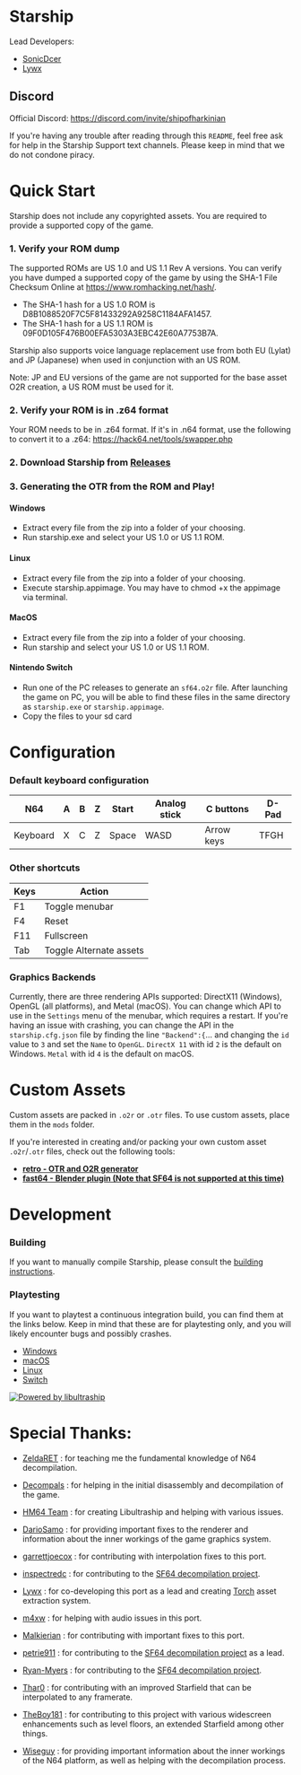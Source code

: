 [comment]: <> (Todo: Make Light Mode Image)
[comment]: <> (Todo: Make Dark Mode Image)

# Starship

Lead Developers: 
* [SonicDcer](https://www.github.com/sonicdcer)
* [Lywx](https://www.github.com/kiritodv)

## Discord

Official Discord: https://discord.com/invite/shipofharkinian

If you're having any trouble after reading through this `README`, feel free ask for help in the Starship Support text channels. Please keep in mind that we do not condone piracy.

# Quick Start

Starship does not include any copyrighted assets.  You are required to provide a supported copy of the game.

### 1. Verify your ROM dump
The supported ROMs are US 1.0 and US 1.1 Rev A versions. You can verify you have dumped a supported copy of the game by using the SHA-1 File Checksum Online at https://www.romhacking.net/hash/. 

* The SHA-1 hash for a US 1.0 ROM is D8B1088520F7C5F81433292A9258C1184AFA1457.
* The SHA-1 hash for a US 1.1 ROM is 09F0D105F476B00EFA5303A3EBC42E60A7753B7A.

Starship also supports voice language replacement use from both EU (Lylat) and JP (Japanese) when used in conjunction with an US ROM.

Note: JP and EU versions of the game are not supported for the base asset O2R creation, a US ROM must be used for it.

### 2. Verify your ROM is in .z64 format
Your ROM needs to be in .z64 format. If it's in .n64 format, use the following to convert it to a .z64: https://hack64.net/tools/swapper.php

### 2. Download Starship from [Releases](https://github.com/HarbourMasters/Starship/releases)

### 3. Generating the OTR from the ROM and Play!
#### Windows
* Extract every file from the zip into a folder of your choosing.
* Run starship.exe and select your US 1.0 or US 1.1 ROM.

#### Linux
* Extract every file from the zip into a folder of your choosing.
* Execute starship.appimage. You may have to chmod +x the appimage via terminal.

#### MacOS
* Extract every file from the zip into a folder of your choosing.
* Run starship and select your US 1.0 or US 1.1 ROM.

#### Nintendo Switch
* Run one of the PC releases to generate an `sf64.o2r` file. After launching the game on PC, you will be able to find these files in the same directory as `starship.exe` or `starship.appimage`.
* Copy the files to your sd card

# Configuration

### Default keyboard configuration
| N64 | A | B | Z | Start | Analog stick | C buttons | D-Pad |
| - | - | - | - | - | - | - | - |
| Keyboard | X | C | Z | Space | WASD | Arrow keys | TFGH |

### Other shortcuts
| Keys | Action |
| - | - |
| F1 | Toggle menubar |
| F4 | Reset |
| F11 | Fullscreen |
| Tab | Toggle Alternate assets |

### Graphics Backends
Currently, there are three rendering APIs supported: DirectX11 (Windows), OpenGL (all platforms), and Metal (macOS). You can change which API to use in the `Settings` menu of the menubar, which requires a restart.  If you're having an issue with crashing, you can change the API in the `starship.cfg.json` file by finding the line `"Backend":{`... and changing the `id` value to `3` and set the `Name` to `OpenGL`. `DirectX 11` with id `2` is the default on Windows. `Metal` with id `4` is the default on macOS.

# Custom Assets
Custom assets are packed in `.o2r` or `.otr` files. To use custom assets, place them in the `mods` folder.

If you're interested in creating and/or packing your own custom asset `.o2r`/`.otr` files, check out the following tools:
* [**retro - OTR and O2R generator**](https://github.com/HarbourMasters64/retro)
* [**fast64 - Blender plugin (Note that SF64 is not supported at this time)**](https://github.com/HarbourMasters/fast64)

# Development
### Building

If you want to manually compile Starship, please consult the [building instructions](https://github.com/HarbourMasters/Starship/blob/main/docs/BUILDING.md).

### Playtesting
If you want to playtest a continuous integration build, you can find them at the links below. Keep in mind that these are for playtesting only, and you will likely encounter bugs and possibly crashes. 

* [Windows](https://nightly.link/HarbourMasters/Starship/workflows/main/main/starship-windows.zip)
* [macOS](https://nightly.link/HarbourMasters/Starship/workflows/main/main/starship-mac-x64.zip)
* [Linux](https://nightly.link/HarbourMasters/Starship/workflows/main/main/Starship-linux.zip)
* [Switch](https://nightly.link/HarbourMasters/Starship/workflows/main/main/Starship-switch.zip)

<a href="https://github.com/Kenix3/libultraship/">
  <picture>
    <source media="(prefers-color-scheme: dark)" srcset="./docs/poweredbylus.darkmode.png">
    <img alt="Powered by libultraship" src="./docs/poweredbylus.lightmode.png">
  </picture>
</a>

# Special Thanks:

* [ZeldaRET](https://github.com/zeldaret) : for teaching me the fundamental knowledge of N64 decompilation.
* [Decompals](https://github.com/decompals) : for helping in the initial disassembly and decompilation of the game.
* [HM64 Team](https://github.com/harbourMasters) : for creating Libultraship and helping with various issues.

* [DarioSamo](https://github.com/DarioSamo) : for providing important fixes to the renderer and information about the inner workings of the game graphics system.
* [garrettjoecox](https://github.com/garrettjoecox) : for contributing with interpolation fixes to this port.
* [inspectredc](https://github.com/inspectredc) : for contributing to the [SF64 decompilation project](https://github.com/sonicdcer/sf64).
* [Lywx](https://github.com/KiritoDv) : for co-developing this port as a lead and creating [Torch](https://github.com/HarbourMasters/Torch) asset extraction system.
* [m4xw](https://github.com/m4xw) : for helping with audio issues in this port.
* [Malkierian](https://github.com/Malkierian) : for contributing with important fixes to this port.
* [petrie911](https://github.com/petrie911) : for contributing to the [SF64 decompilation project](https://github.com/sonicdcer/sf64) as a lead.
* [Ryan-Myers](https://github.com/Ryan-Myers) : for contributing to the [SF64 decompilation project](https://github.com/sonicdcer/sf64).
* [Thar0](https://github.com/Thar0) : for contributing with an improved Starfield that can be interpolated to any framerate.
* [TheBoy181](https://github.com/TheBoy181) : for contributing to this project with various widescreen enhancements such as level floors, an extended Starfield among other things.
* [Wiseguy](https://github.com/Mr-Wiseguy) : for providing important information about the inner workings of the N64 platform, as well as helping with the decompilation process.
